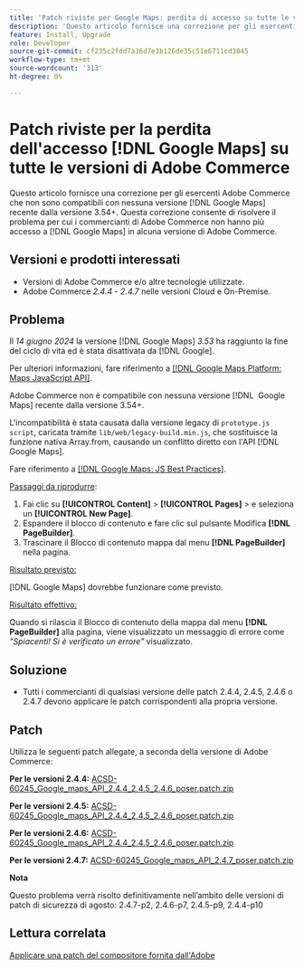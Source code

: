 ```yaml
---
title: 'Patch riviste per Google Maps: perdita di accesso su tutte le versioni di Adobe Commerce'
description: 'Questo articolo fornisce una correzione per gli esercenti di Adobe Commerce che non sono compatibili con nessuna versione recente di [!DNL Google Maps] dalla versione 3.54+.'
feature: Install, Upgrade
role: Developer
source-git-commit: cf235c2fdd7a36d7e3b126de35c51e6711cd3845
workflow-type: tm+mt
source-wordcount: '313'
ht-degree: 0%

---
```


# Patch riviste per la perdita dell&#39;accesso [!DNL Google Maps] su tutte le versioni di Adobe Commerce

Questo articolo fornisce una correzione per gli esercenti Adobe Commerce che non sono compatibili con nessuna versione [!DNL Google Maps] recente dalla versione 3.54+. Questa correzione consente di risolvere il problema per cui i commercianti di Adobe Commerce non hanno più accesso a [!DNL Google Maps] in alcuna versione di Adobe Commerce.

## Versioni e prodotti interessati

* Versioni di Adobe Commerce e/o altre tecnologie utilizzate.
* Adobe Commerce *2.4.4* - *2.4.7* nelle versioni Cloud e On-Premise.

## Problema

Il *14 giugno 2024* la versione [!DNL Google Maps] *3.53* ha raggiunto la fine del ciclo di vita ed è stata disattivata da [!DNL Google].

Per ulteriori informazioni, fare riferimento a [[!DNL Google Maps Platform: Maps JavaScript API]](https://developers.google.com/maps/documentation/javascript/versions#documentation-for-the-api-versions).

Adobe Commerce non è compatibile con nessuna versione [!DNL &#x200B; Google Maps] recente dalla versione 3.54+.

L&#39;incompatibilità è stata causata dalla versione legacy di `prototype.js script`, caricata tramite `lib/web/legacy-build.min.js`, che sostituisce la funzione nativa Array.from, causando un conflitto diretto con l&#39;API [!DNL &#x200B; Google Maps].

Fare riferimento a [[!DNL Google Maps: JS Best Practices]](https://developers.google.com/maps/documentation/javascript/best-practices).

<u>Passaggi da riprodurre</u>:

1. Fai clic su **[!UICONTROL Content]** > **[!UICONTROL Pages]** > e seleziona un **[!UICONTROL New Page]**.
1. Espandere il blocco di contenuto e fare clic sul pulsante Modifica **[!DNL PageBuilder]**.
1. Trascinare il Blocco di contenuto mappa dal menu **[!DNL PageBuilder]** nella pagina.

<u>Risultato previsto:</u>

[!DNL Google Maps] dovrebbe funzionare come previsto.

<u> Risultato effettivo:</u>

Quando si rilascia il Blocco di contenuto della mappa dal menu **[!DNL PageBuilder]** alla pagina, viene visualizzato un messaggio di errore come *&quot;Spiacenti! Si è verificato un errore&quot;* visualizzato.

## Soluzione

* Tutti i commercianti di qualsiasi versione delle patch 2.4.4, 2.4.5, 2.4.6 o 2.4.7 devono applicare le patch corrispondenti alla propria versione.

## Patch

Utilizza le seguenti patch allegate, a seconda della versione di Adobe Commerce:

**Per le versioni 2.4.4:**
[ACSD-60245_Google_maps_API_2.4.4_2.4.5_2.4.6_poser.patch.zip](assets/ACSD-60245_Google_maps_API_2.4.4_2.4.5_2.4.6_composer.patch.zip)

**Per le versioni 2.4.5:**
[ACSD-60245_Google_maps_API_2.4.4_2.4.5_2.4.6_poser.patch.zip](assets/ACSD-60245_Google_maps_API_2.4.4_2.4.5_2.4.6_composer.patch.zip)

**Per le versioni 2.4.6:**
[ACSD-60245_Google_maps_API_2.4.4_2.4.5_2.4.6_poser.patch.zip](assets/ACSD-60245_Google_maps_API_2.4.4_2.4.5_2.4.6_composer.patch.zip)

**Per le versioni 2.4.7:**
[ACSD-60245_Google_maps_API_2.4.7_poser.patch.zip](assets/ACSD-60245_Google_maps_API_2.4.7_composer.patch.zip)

**Nota**

Questo problema verrà risolto definitivamente nell’ambito delle versioni di patch di sicurezza di agosto:
2.4.7-p2, 2.4.6-p7, 2.4.5-p9, 2.4.4-p10

## Lettura correlata

[Applicare una patch del compositore fornita dall&#39;Adobe](https://experienceleague.adobe.com/it/docs/commerce-knowledge-base/kb/how-to/how-to-apply-a-composer-patch-provided-by-magento)